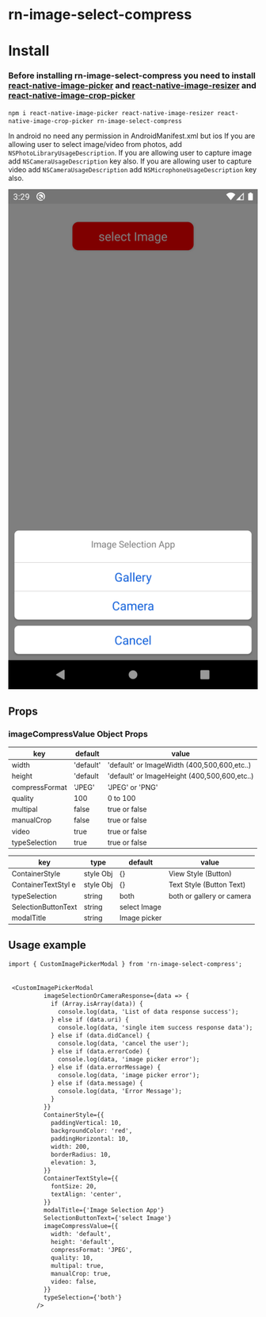 # rn-image-select-compress

# Install

### Before installing rn-image-select-compress you need to install [react-native-image-picker](https://github.com/react-native-image-picker/react-native-image-picker) and [react-native-image-resizer](https://github.com/bamlab/react-native-image-resizer) and [react-native-image-crop-picker](https://github.com/ivpusic/react-native-image-crop-picker)

```
npm i react-native-image-picker react-native-image-resizer react-native-image-crop-picker rn-image-select-compress
```

In android no need any permission in AndroidManifest.xml but ios If you are allowing user to select image/video from photos, add `NSPhotoLibraryUsageDescription`. If you are allowing user to capture image add `NSCameraUsageDescription` key also. If you are allowing user to capture video add `NSCameraUsageDescription` add `NSMicrophoneUsageDescription` key also.

![Demo Image for rn-image-select-compress library](demoImage.png)

## Props

### imageCompressValue Object Props

| key            | default   | value                                        |
| -------------- | --------- | -------------------------------------------- |
| width          | 'default' | 'default' or ImageWidth (400,500,600,etc..)  |
| height         | 'default  | 'default' or ImageHeight (400,500,600,etc..) |
| compressFormat | 'JPEG'    | 'JPEG' or 'PNG'                              |
| quality        | 100       | 0 to 100                                     |
| multipal       | false     | true or false                                |
| manualCrop     | false     | true or false                                |
| video          | true      | true or false                                |
| typeSelection  | true      | true or false                                |

| key                 | type      | default      | value                     |
| ------------------- | --------- | ------------ | ------------------------- |
| ContainerStyle      | style Obj | {}           | View Style (Button)       |
| ContainerTextStyl e | style Obj | {}           | Text Style (Button Text)  |
| typeSelection       | string    | both         | both or gallery or camera |
| SelectionButtonText | string    | select Image |                           |
| modalTitle          | string    | Image picker |                           |

## Usage example

```
import { CustomImagePickerModal } from 'rn-image-select-compress';


 <CustomImagePickerModal
          imageSelectionOrCameraResponse={data => {
            if (Array.isArray(data)) {
              console.log(data, 'List of data response success');
            } else if (data.uri) {
              console.log(data, 'single item success response data');
            } else if (data.didCancel) {
              console.log(data, 'cancel the user');
            } else if (data.errorCode) {
              console.log(data, 'image picker error');
            } else if (data.errorMessage) {
              console.log(data, 'image picker error');
            } else if (data.message) {
              console.log(data, 'Error Message');
            }
          }}
          ContainerStyle={{
            paddingVertical: 10,
            backgroundColor: 'red',
            paddingHorizontal: 10,
            width: 200,
            borderRadius: 10,
            elevation: 3,
          }}
          ContainerTextStyle={{
            fontSize: 20,
            textAlign: 'center',
          }}
          modalTitle={'Image Selection App'}
          SelectionButtonText={'select Image'}
          imageCompressValue={{
            width: 'default',
            height: 'default',
            compressFormat: 'JPEG',
            quality: 10,
            multipal: true,
            manualCrop: true,
            video: false,
          }}
          typeSelection={'both'}
        />
```
